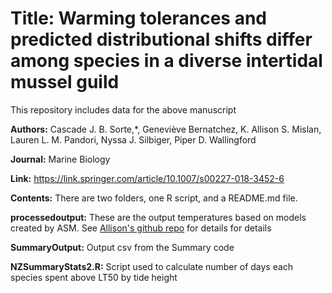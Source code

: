 # Title: Warming tolerances and predicted distributional shifts differ among species in a diverse intertidal mussel guild

This repository includes data  for the above manuscript

**Authors:** Cascade J. B. Sorte,*, Geneviève Bernatchez, K. Allison S. Mislan, Lauren L. M. Pandori, Nyssa J. Silbiger, Piper D. Wallingford
 
**Journal:**  Marine Biology
   
**Link:**  https://link.springer.com/article/10.1007/s00227-018-3452-6

**Contents:** There are two folders, one R script, and a README.md file.

**processedoutput:** These are the output temperatures based on models created by ASM. See [Allison's github repo](https://github.com/kallisons/NZMusselTemperatures/tree/master/processedoutput) for details for details


**SummaryOutput:** Output csv from the Summary code
  
**NZSummaryStats2.R:** Script used to calculate number of days each species spent above LT50 by tide height
